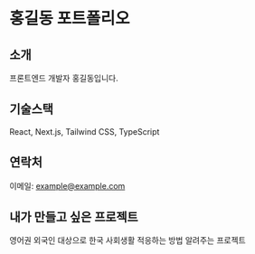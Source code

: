 # 홍길동 포트폴리오
## 소개
프론트엔드 개발자 홍길동입니다.
## 기술스택
React, Next.js, Tailwind CSS, TypeScript
## 연락처
이메일: example@example.com
## 내가 만들고 싶은 프로젝트 
영어권 외국인 대상으로 한국 사회생활 적응하는 방법 알려주는 프로젝트 